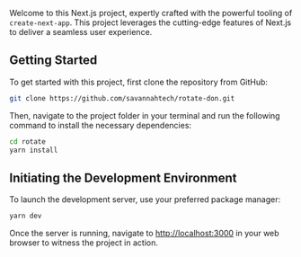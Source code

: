 Welcome to this Next.js project, expertly crafted with the powerful tooling of `create-next-app`. This project leverages the cutting-edge features of Next.js to deliver a seamless user experience.

## Getting Started

To get started with this project, first clone the repository from GitHub:

```bash
git clone https://github.com/savannahtech/rotate-don.git
```

Then, navigate to the project folder in your terminal and run the following command to install the necessary dependencies:

```bash
cd rotate
yarn install
```

## Initiating the Development Environment

To launch the development server, use your preferred package manager:

```bash
yarn dev
```

Once the server is running, navigate to [http://localhost:3000](http://localhost:3000) in your web browser to witness the project in action.
